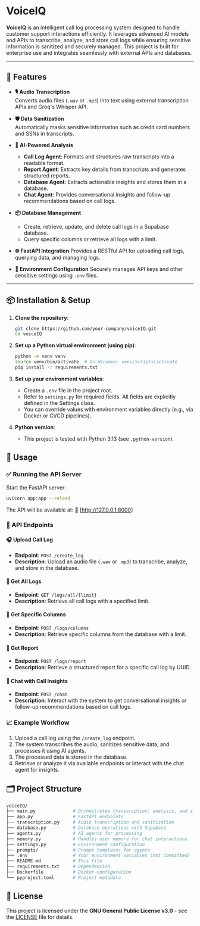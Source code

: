 # VoiceIQ

**VoiceIQ** is an intelligent call log processing system designed to handle customer support interactions efficiently. It leverages advanced AI models and APIs to transcribe, analyze, and store call logs while ensuring sensitive information is sanitized and securely managed. This project is built for enterprise use and integrates seamlessly with external APIs and databases.

---

## 🚀 Features

- **🎙 Audio Transcription**  
  Converts audio files (`.wav` or `.mp3`) into text using external transcription APIs and Groq's Whisper API.

- **🛡️ Data Sanitization**  
  Automatically masks sensitive information such as credit card numbers and SSNs in transcripts.

- **🧠 AI-Powered Analysis**
  - **Call Log Agent**: Formats and structures raw transcripts into a readable format.
  - **Report Agent**: Extracts key details from transcripts and generates structured reports.
  - **Database Agent**: Extracts actionable insights and stores them in a database.
  - **Chat Agent**: Provides conversational insights and follow-up recommendations based on call logs.

- **📦 Database Management**
  - Create, retrieve, update, and delete call logs in a Supabase database.
  - Query specific columns or retrieve all logs with a limit.

- **🌐 FastAPI Integration**
  Provides a RESTful API for uploading call logs, querying data, and managing logs.

- **🔐 Environment Configuration**
  Securely manages API keys and other sensitive settings using `.env` files.

---

## 📦 Installation & Setup

1. **Clone the repository**:

   ```bash
   git clone https://github.com/your-company/voiceIQ.git
   cd voiceIQ
   ```

2. **Set up a Python virtual environment (using pip)**:

   ```bash
   python -m venv venv
   source venv/bin/activate  # On Windows: venv\Scripts\activate
   pip install -r requirements.txt
   ```

3. **Set up your environment variables**:
   - Create a `.env` file in the project root.
   - Refer to `settings.py` for required fields. All fields are explicitly defined in the Settings class.
   - You can override values with environment variables directly (e.g., via Docker or CI/CD pipelines).
  
4. **Python version**:
   - This project is tested with Python 3.13 (see `.python-version`).

## 🚦 Usage

### ✅ Running the API Server

Start the FastAPI server:

```bash
uvicorn app:app --reload
```

The API will be available at:
📍 [http://127.0.0.1:8000]

### 🧪 API Endpoints

#### 🎧 Upload Call Log

- **Endpoint**: `POST /create_log`
- **Description**: Upload an audio file (`.wav` or `.mp3`) to transcribe, analyze, and store in the database.

#### 📂 Get All Logs

- **Endpoint**: `GET /logs/all/{limit}`
- **Description**: Retrieve all call logs with a specified limit.

#### 🧩 Get Specific Columns

- **Endpoint**: `POST /logs/columns`
- **Description**: Retrieve specific columns from the database with a limit.

#### 📝 Get Report

- **Endpoint**: `POST /logs/report`
- **Description**: Retrieve a structured report for a specific call log by UUID.

#### 💬 Chat with Call Insights

- **Endpoint**: `POST /chat`
- **Description**: Interact with the system to get conversational insights or follow-up recommendations based on call logs.

### 📈 Example Workflow

1. Upload a call log using the `/create_log` endpoint.
2. The system transcribes the audio, sanitizes sensitive data, and processes it using AI agents.
3. The processed data is stored in the database.
4. Retrieve or analyze it via available endpoints or interact with the chat agent for insights.

## 🗂 Project Structure

```sh
voiceIQ/
├── main.py              # Orchestrates transcription, analysis, and storage
├── app.py               # FastAPI endpoints
├── transcription.py     # Audio transcription and sanitization
├── database.py          # Database operations with Supabase
├── agents.py            # AI agents for processing
├── memory.py            # Handles user memory for chat interactions
├── settings.py          # Environment configuration
├── prompts/             # Prompt templates for agents
├── .env                 # Your environment variables (not committed)
├── README.md            # This file
├── requirements.txt     # Dependencies
├── Dockerfile           # Docker configuration
└── pyproject.toml       # Project metadata
```

## 📝 License

This project is licensed under the **GNU General Public License v3.0** - see the [LICENSE](LICENSE) file for details.
